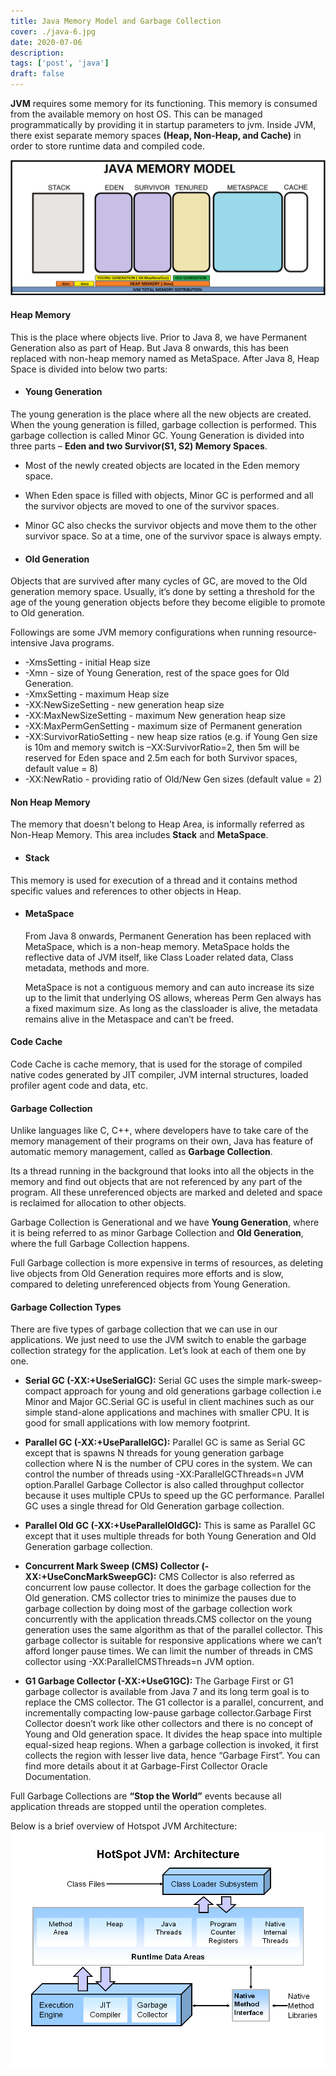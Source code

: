 ```yaml
---
title: Java Memory Model and Garbage Collection
cover: ./java-6.jpg
date: 2020-07-06
description: 
tags: ['post', 'java']
draft: false
---
```



**JVM** requires some memory for its functioning. This memory is consumed from the available memory on host OS. This can be managed programmatically by providing it in startup parameters to jvm. Inside JVM, there exist separate memory spaces **(Heap, Non-Heap, and Cache)** in order to store runtime data and compiled code.

![java-memory](./jvm-mem.png)

#### Heap Memory

This is the place where objects live. Prior to Java 8, we have Permanent Generation also as part of Heap. But Java 8 onwards, this has been replaced with non-heap memory named as MetaSpace. After Java 8, Heap Space is divided into below two parts:

- #### Young Generation
The young generation is the place where all the new objects are created. When the young generation is filled, garbage collection is performed. This garbage collection is called Minor GC. Young Generation is divided into three parts – **Eden and two Survivor(S1, S2) Memory Spaces**.

  - Most of the newly created objects are located in the Eden memory space. 
  - When Eden space is filled with objects, Minor GC is performed and all the survivor objects are moved to one of the survivor spaces.
  - Minor GC also checks the survivor objects and move them to the other survivor space. So at a time, one of the survivor space is always empty.

- #### Old Generation
Objects that are survived after many cycles of GC, are moved to the Old generation memory space. Usually, it’s done by setting a threshold for the age of the young generation objects before they become eligible to promote to Old generation.

Followings are some JVM memory configurations when running resource-intensive Java programs.
>
- -XmsSetting - initial Heap size
- -Xmn -  size of Young Generation, rest of the space goes for Old Generation.
- -XmxSetting - maximum Heap size
- -XX:NewSizeSetting - new generation heap size
- -XX:MaxNewSizeSetting - maximum New generation heap size
- -XX:MaxPermGenSetting - maximum size of Permanent generation
- -XX:SurvivorRatioSetting - new heap size ratios (e.g. if Young Gen size is 10m and memory switch is –XX:SurvivorRatio=2, then 5m will be reserved for Eden space and 2.5m each for both Survivor spaces, default value = 8)
- -XX:NewRatio - providing ratio of Old/New Gen sizes (default value = 2)


#### Non Heap Memory
The memory that doesn't belong to Heap Area, is informally referred as Non-Heap Memory. This area includes **Stack** and **MetaSpace**.


- #### Stack
This memory is used for execution of a thread and it contains method specific values and references to other objects in Heap.

- #### MetaSpace

  From Java 8 onwards, Permanent Generation has been replaced with MetaSpace, which is a non-heap memory. MetaSpace holds the reflective data of JVM itself, like Class Loader related data, Class metadata, methods and more.

  MetaSpace is not a contiguous memory and can auto increase its size up to the limit that underlying OS allows, whereas Perm Gen always has a fixed maximum size. As long as the classloader is alive, the metadata remains alive in the Metaspace and can’t be freed.

#### Code Cache

  Code Cache is cache memory, that is used for the storage of compiled native codes generated by JIT compiler, JVM internal structures, loaded profiler agent code and data, etc.

#### Garbage Collection

Unlike languages like C, C++, where developers have to take care of the memory management of their programs on their own, Java has feature of automatic memory management, called as **Garbage Collection**. 

Its a thread running in the background that looks into all the objects in the memory and find out objects that are not referenced by any part of the program. All these unreferenced objects are marked and deleted and space is reclaimed for allocation to other objects.

Garbage Collection is Generational and we have **Young Generation**, where it is being referred to as minor Garbage Collection and **Old Generation**, where the full Garbage Collection happens.

Full Garbage collection is more expensive in terms of resources, as deleting live objects from Old Generation requires more efforts and is slow, compared to deleting unreferenced objects from Young Generation.

#### Garbage Collection Types

There are five types of garbage collection that we can use in our applications. We just need to use the JVM switch to enable the garbage collection strategy for the application. Let’s look at each of them one by one.

- **Serial GC (-XX:+UseSerialGC):** Serial GC uses the simple mark-sweep-compact approach for young and old generations garbage collection i.e Minor and Major GC.Serial GC is useful in client machines such as our simple stand-alone applications and machines with smaller CPU. It is good for small applications with low memory footprint.

- **Parallel GC (-XX:+UseParallelGC):** Parallel GC is same as Serial GC except that is spawns N threads for young generation garbage collection where N is the number of CPU cores in the system. We can control the number of threads using -XX:ParallelGCThreads=n JVM option.Parallel Garbage Collector is also called throughput collector because it uses multiple CPUs to speed up the GC performance. Parallel GC uses a single thread for Old Generation garbage collection.

- **Parallel Old GC (-XX:+UseParallelOldGC):** This is same as Parallel GC except that it uses multiple threads for both Young Generation and Old Generation garbage collection.

- **Concurrent Mark Sweep (CMS) Collector (-XX:+UseConcMarkSweepGC):** CMS Collector is also referred as concurrent low pause collector. It does the garbage collection for the Old generation. CMS collector tries to minimize the pauses due to garbage collection by doing most of the garbage collection work concurrently with the application threads.CMS collector on the young generation uses the same algorithm as that of the parallel collector. This garbage collector is suitable for responsive applications where we can’t afford longer pause times. We can limit the number of threads in CMS collector using -XX:ParallelCMSThreads=n JVM option.

- **G1 Garbage Collector (-XX:+UseG1GC):** The Garbage First or G1 garbage collector is available from Java 7 and its long term goal is to replace the CMS collector. The G1 collector is a parallel, concurrent, and incrementally compacting low-pause garbage collector.Garbage First Collector doesn’t work like other collectors and there is no concept of Young and Old generation space. It divides the heap space into multiple equal-sized heap regions. When a garbage collection is invoked, it first collects the region with lesser live data, hence “Garbage First”. You can find more details about it at Garbage-First Collector Oracle Documentation.

Full Garbage Collections are **“Stop the World”** events because all application threads are stopped until the operation completes.

Below is a brief overview of Hotspot JVM Architecture:
![java-hotspot](./java-hotspot.png)